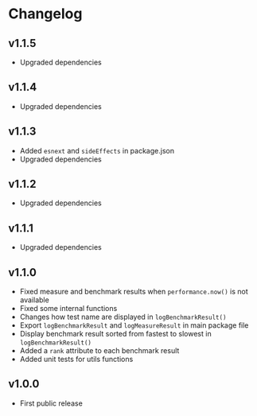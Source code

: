 # Changelog

## v1.1.5

- Upgraded dependencies

## v1.1.4

- Upgraded dependencies

## v1.1.3

- Added `esnext` and `sideEffects` in package.json
- Upgraded dependencies

## v1.1.2

- Upgraded dependencies

## v1.1.1

- Upgraded dependencies

## v1.1.0

- Fixed measure and benchmark results when `performance.now()` is not available
- Fixed some internal functions
- Changes how test name are displayed in `logBenchmarkResult()`
- Export `logBenchmarkResult` and `logMeasureResult` in main package file
- Display benchmark result sorted from fastest to slowest in `logBenchmarkResult()`
- Added a `rank` attribute to each benchmark result
- Added unit tests for utils functions

## v1.0.0

- First public release
